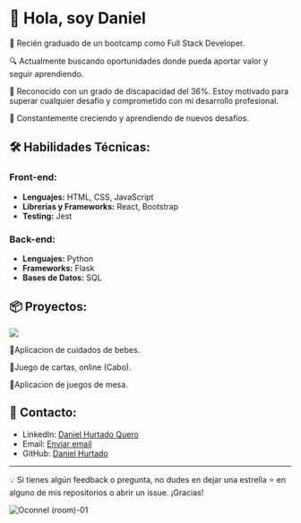 # 👋 Hola, soy Daniel 

🚀 Recién graduado de un bootcamp como Full Stack Developer.

🔍 Actualmente buscando oportunidades donde pueda aportar valor y seguir aprendiendo.

🌟 Reconocido con un grado de discapacidad del 36%. Estoy motivado para superar cualquier desafío y comprometido con mi desarrollo profesional.

🌱 Constantemente creciendo y aprendiendo de nuevos desafíos.

## 🛠️ Habilidades Técnicas:

### Front-end:
- **Lenguajes:** HTML, CSS, JavaScript
- **Librerías y Frameworks:** React, Bootstrap
- **Testing:** Jest

### Back-end:
- **Lenguajes:** Python
- **Frameworks:** Flask
- **Bases de Datos:** SQL

## 📦 Proyectos:
<img src="https://img.shields.io/badge/STATUS-EN%20DESAROLLO-green">

:construction:Aplicacion de cuidados de bebes. 

:construction:Juego de cartas, online (Cabo). 

:construction:Aplicacion de juegos de mesa. 

## 🤝 Contacto:

- LinkedIn: [Daniel Hurtado Quero](https://www.linkedin.com/in/dhurtadoq/)
- Email: [Enviar email](mailto:danielh.fsdev@gmail.com)
- GitHub: [Daniel Hurtado](https://github.com/OconnelDan) 

---

💡 Si tienes algún feedback o pregunta, no dudes en dejar una estrella ⭐ en alguno de mis repositorios o abrir un issue. ¡Gracias!

![Oconnel (room)-01](https://github.com/OconnelDan/OconnelDan/assets/131759030/b2b6bc46-18c8-4a5c-a94c-1ba05a2ae438)
